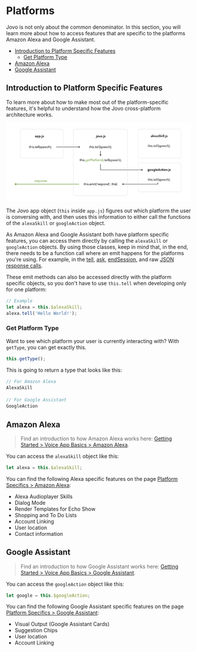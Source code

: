 # Platforms

Jovo is not only about the common denominator. In this section, you will learn more about how to access features that are specific to the platforms Amazon Alexa and Google Assistant.

* [Introduction to Platform Specific Features](#introduction-to-platform-specific-features)
  * [Get Platform Type](#get-platform-type)
* [Amazon Alexa](#amazon-alexa)
* [Google Assistant](#google-assistant)

## Introduction to Platform Specific Features

To learn more about how to make most out of the platform-specific features, it's helpful to understand how the Jovo cross-platform architecture works.

![Jovo Platform Specific Tell Response](../img/platform-specific-tell.png)

The Jovo app object (`this` inside `app.js`) figures out which platform the user is conversing with, and then uses this information to either call the functions of the `alexaSkill` or `googleAction` object.

As Amazon Alexa and Google Assistant both have platform specific features, you can access them directly by calling the `alexaSkill` or `googleAction` objects. By using those classes, keep in mind that, in the end, there needs to be a function call where an emit happens for the platforms you're using. For example, in the [tell](../04_app-logic/03_output#tell './output#tell'), [ask](../04_app-logic/03_output#ask './output#ask'), [endSession](../04_app-logic/03_output#no-speech-output './output#no-speech-output'), and raw [JSON response calls](../04_app-logic/03_output#raw-json-responses './output#raw-json-responses').

These emit methods can also be accessed directly with the platform specific objects, so you don't have to use `this.tell` when developing only for one platform:

```javascript
// Example
let alexa = this.$alexaSkill;
alexa.tell('Hello World!');
```

### Get Platform Type

Want to see which platform your user is currently interacting with? With `getType`, you can get exactly this.

```javascript
this.getType();
```

This is going to return a type that looks like this:

```javascript
// For Amazon Alexa
AlexaSkill

// For Google Assistant
GoogleAction
```


## Amazon Alexa

> Find an introduction to how Amazon Alexa works here: [Getting Started > Voice App Basics > Amazon Alexa](../01_getting-started/voice-app-basics.md/#amazon-alexa './voice-app-basics#amazon-alexa').

You can access the `alexaSkill` object like this:

```javascript
let alexa = this.$alexaSkill;
```

You can find the following Alexa specific features on the page [Platform Specifics > Amazon Alexa](../05_platform-specifics/amazon-alexa './amazon-alexa'):

* Alexa Audioplayer Skills
* Dialog Mode
* Render Templates for Echo Show
* Shopping and To Do Lists
* Account Linking
* User location
* Contact information


## Google Assistant

> Find an introduction to how Google Assistant works here: [Getting Started > Voice App Basics > Google Assistant](../01_getting-started/voice-app-basics.md/#google-assistant './voice-app-basics#google-assistant').

You can access the `googleAction` object like this:

```javascript
let google = this.$googleAction;
```

You can find the following Google Assistant specific features on the page [Platform Specifics > Google Assistant](../05_platform-specifics/google-assistant './google-assistant'):

* Visual Output (Google Assistant Cards)
* Suggestion Chips
* User location
* Account Linking




<!--[metadata]: {"description": "Learn how to access platform specific features for Amazon Alexa and Google Assistant",
		"route": "platforms"}-->

